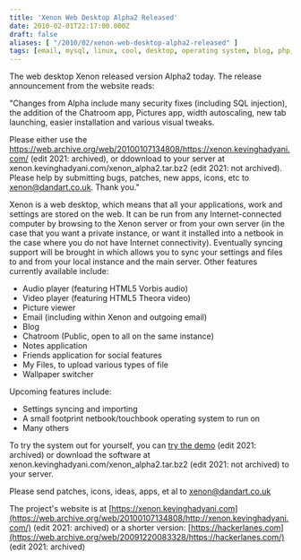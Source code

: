 ```yaml
---
title: 'Xenon Web Desktop Alpha2 Released'
date: 2010-02-01T22:17:00.000Z
draft: false
aliases: [ "/2010/02/xenon-web-desktop-alpha2-released" ]
tags: [email, mysql, linux, cool, desktop, operating system, blog, php, web, xenon]
---
```


The web desktop Xenon released version Alpha2 today. The release announcement from the website reads:

"Changes from Alpha include many security fixes (including SQL injection), the addition of the Chatroom app,
Pictures app, width autoscaling, new tab launching, easier installation and various visual tweaks.

Please either use the https://web.archive.org/web/20100107134808/https://xenon.kevinghadyani.com/ (edit 2021: archived), or ddownload to your server at xenon.kevinghadyani.com/xenon_alpha2.tar.bz2 (edit 2021: not archived). Please help by submitting bugs, patches,
new apps, icons, etc to xenon@dandart.co.uk. Thank you."


Xenon is a web desktop, which means that all your applications, work and settings are stored on the web.
It can be run from any Internet-connected computer by browsing to the Xenon server or from your own server
(in the case that you want a private instance, or want it installed into a netbook in the case where you do
not have Internet connectivity). Eventually syncing support will be brought in which allows you to sync your
settings and files to and from your local instance and the main server. Other features currently available include:

* Audio player (featuring HTML5 Vorbis audio)
* Video player (featuring HTML5 Theora video)
* Picture viewer
* Email (including within Xenon and outgoing email)
* Blog
* Chatroom (Public, open to all on the same instance)
* Notes application
* Friends application for social features
* My Files, to upload various types of file
* Wallpaper switcher

Upcoming features include:

* Settings syncing and importing
* A small footprint netbook/touchbook operating system to run on
* Many others

To try the system out for yourself, you can [try the demo](https://web.archive.org/web/20100107134808/https://xenon.kevinghadyani.com/) (edit 2021: archived) or download the software at xenon.kevinghadyani.com/xenon_alpha2.tar.bz2 (edit 2021: not archived) to your server.

Please send patches, icons, ideas, apps, et al to [xenon@dandart.co.uk](mailto:xenon@dandart.co.uk)

The project's website is at [https://xenon.kevinghadyani.com](https://web.archive.org/web/20100107134808/http://xenon.kevinghadyani.com/) (edit 2021: archived) or a shorter version: [https://hackerlanes.com](https://web.archive.org/web/20091220083328/https://hackerlanes.com/) (edit 2021: archived)